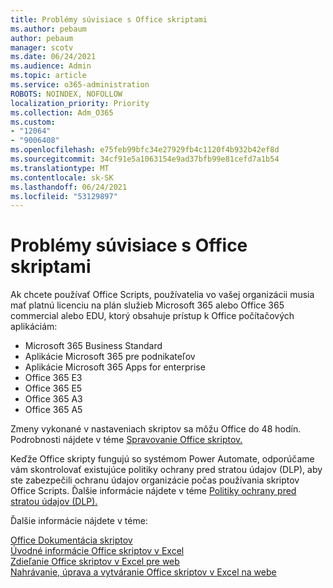 ```yaml
---
title: Problémy súvisiace s Office skriptami
ms.author: pebaum
author: pebaum
manager: scotv
ms.date: 06/24/2021
ms.audience: Admin
ms.topic: article
ms.service: o365-administration
ROBOTS: NOINDEX, NOFOLLOW
localization_priority: Priority
ms.collection: Adm_O365
ms.custom:
- "12064"
- "9006408"
ms.openlocfilehash: e75feb99bfc34e27929fb4c1120f4b932b42ef8d
ms.sourcegitcommit: 34cf91e5a1063154e9ad37bfb99e81cefd7a1b54
ms.translationtype: MT
ms.contentlocale: sk-SK
ms.lasthandoff: 06/24/2021
ms.locfileid: "53129897"
---
```

# <a name="issues-related-to-office-scripts"></a>Problémy súvisiace s Office skriptami

Ak chcete používať Office Scripts, používatelia vo vašej organizácii musia mať platnú licenciu na plán služieb Microsoft 365 alebo Office 365 commercial alebo EDU, ktorý obsahuje prístup k Office počítačových aplikáciám:

- Microsoft 365 Business Standard
- Aplikácie Microsoft 365 pre podnikateľov
- Aplikácie Microsoft 365 Apps for enterprise
- Office 365 E3
- Office 365 E5
- Office 365 A3
- Office 365 A5

Zmeny vykonané v nastaveniach skriptov sa môžu Office do 48 hodín. Podrobnosti nájdete v téme [Spravovanie Office skriptov.](/microsoft-365/admin/manage/manage-office-scripts-settings)

Keďže Office skripty fungujú so systémom Power Automate, odporúčame vám skontrolovať existujúce politiky ochrany pred stratou údajov (DLP), aby ste zabezpečili ochranu údajov organizácie počas používania skriptov Office Scripts. Ďalšie informácie nájdete v téme [Politiky ochrany pred stratou údajov (DLP).](/power-automate/prevent-data-loss)

Ďalšie informácie nájdete v téme:

[Office Dokumentácia skriptov](/office/dev/scripts/)<br/>
[Úvodné informácie Office skriptov v Excel](https://support.microsoft.com/office/introduction-to-office-scripts-in-excel-9fbe283d-adb8-4f13-a75b-a81c6baf163a)<br/>
[Zdieľanie Office skriptov v Excel pre web](https://support.microsoft.com/office/sharing-office-scripts-in-excel-for-the-web-226eddbc-3a44-4540-acfe-fccda3d1122b)<br/>
[Nahrávanie, úprava a vytváranie Office skriptov v Excel na webe](/office/dev/scripts/tutorials/excel-tutorial)